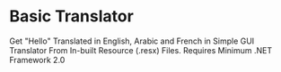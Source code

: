 # Basic Translator
Get "Hello" Translated in English, Arabic and French in Simple GUI Translator From In-built Resource (.resx) Files. Requires Minimum .NET Framework 2.0
